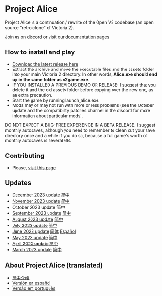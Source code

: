 # Project Alice

Project Alice is a continuation / rewrite of the Open V2 codebase (an open source "retro clone" of Victoria 2).

Join us on [discord](https://discord.gg/QUJExr4mRn) or visit our [documentation pages](https://schombert.github.io/Project-Alice/)

## How to install and play
- [Download the latest release here](https://github.com/schombert/Project-Alice/releases)
- Extract the archive and move the executable files and the assets folder into your main Victoria 2 directory. In other words, **Alice.exe should end up in the same folder as v2game.exe**.
- IF YOU INSTALLED A PREVIOUS DEMO OR RELEASE: I suggest that you delete it and the old assets folder before copying over the new one, as an extra precaution.
- Start the game by running launch_alice.exe.
- Mods may or may not run with more or less problems (see the October update and the compatibility patches channel in the discord for more information about particular mods).

DO NOT EXPECT A BUG-FREE EXPERIENCE IN A BETA RELEASE.
I suggest monthly autosaves, although you need to remember to clean out your save directory once and a while if you do so, because a full game's worth of monthly autosaves is several GB.

## Contributing
- Please, [visit this page](https://schombert.github.io/Project-Alice/md_contributing.html)

## Updates

- [December 2023 update](https://github.com/schombert/Project-Alice/blob/main/docs/Devlogs/december/december.md) [简中](https://github.com/schombert/Project-Alice/blob/main/docs/Devlogs/december/december_cn.md)
- [November 2023 update](https://github.com/schombert/Project-Alice/blob/main/docs/Devlogs/november/november.md) [简中](https://github.com/schombert/Project-Alice/blob/main/docs/Devlogs/november/november_cn.md)
- [October 2023 update](https://github.com/schombert/Project-Alice/blob/main/docs/Devlogs/october/october.md) [简中](https://github.com/schombert/Project-Alice/blob/main/docs/Devlogs/october/october_cn.md)
- [September 2023 update](https://github.com/schombert/Project-Alice/blob/main/docs/Devlogs/september/september.md) [简中](https://github.com/schombert/Project-Alice/blob/main/docs/Devlogs/september/september_cn.md)
- [August 2023 update](https://github.com/schombert/Project-Alice/blob/main/docs/Devlogs/august/august.md) [简中](https://github.com/schombert/Project-Alice/blob/main/docs/Devlogs/august/august_cn.md)
- [July 2023 update](https://github.com/schombert/Project-Alice/blob/main/docs/Devlogs/july/july.md) [简中](https://github.com/schombert/Project-Alice/blob/main/docs/Devlogs/july/July_cn.md)
- [June 2023 update](https://github.com/schombert/Project-Alice/blob/main/docs/Devlogs/june/june.md) [简体](https://github.com/schombert/Project-Alice/blob/main/docs/Devlogs/june/june_cn.md) [Español](https://github.com/schombert/Project-Alice/blob/main/docs/Devlogs/june/june_ES.md)
- [May 2023 update](https://github.com/schombert/Project-Alice/blob/main/docs/Devlogs/may/may.md) [简中](https://github.com/schombert/Project-Alice/blob/main/docs/Devlogs/may/may_cn.md)
- [April 2023 update](https://github.com/schombert/Project-Alice/blob/main/docs/Devlogs/april/april.md) [简中](https://github.com/schombert/Project-Alice/blob/main/docs/Devlogs/april/april_cn.md)
- [March 2023 update](https://github.com/schombert/Project-Alice/blob/main/docs/Devlogs/march/march.md) [简中](https://github.com/schombert/Project-Alice/blob/main/docs/Devlogs/march/march_cn.md)

## About Project Alice (translated)

- [简中介绍](./docs/zh-cn/about.md)
- [Versión en español](./docs/es-es/about.md)
- [Versão em português](./docs/pt/about.md)
